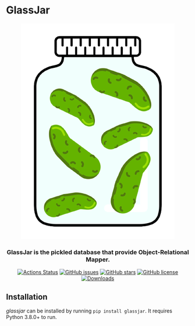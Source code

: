 # GlassJar

<div align="center">
  <img src="/assets/logo/glassjar.png"/>
  <h3>GlassJar is the pickled database that provide Object-Relational Mapper.</h3>
  <a href="https://github.com/furkanonder/glassjar/actions"><img alt="Actions Status" src="https://github.com/furkanonder/glassjar/workflows/Test/badge.svg"></a>
  <a href="https://github.com/furkanonder/glassjar/issues"><img alt="GitHub issues" src="https://img.shields.io/github/issues/furkanonder/glassjar"></a>
  <a href="https://github.com/furkanonder/glassjar/stargazers"><img alt="GitHub stars" src="https://img.shields.io/github/stars/furkanonder/glassjar"></a>
  <a href="https://github.com/furkanonder/glassjar/blob/main/LICENSE"><img alt="GitHub license" src="https://img.shields.io/github/license/furkanonder/glassjar"></a>
  <a href="https://pepy.tech/project/glassjar"><img alt="Downloads" src="https://pepy.tech/badge/glassjar"></a>
</div>

## Installation

_glassjar_ can be installed by running `pip install glassjar`. It requires Python 3.8.0+ to run.
